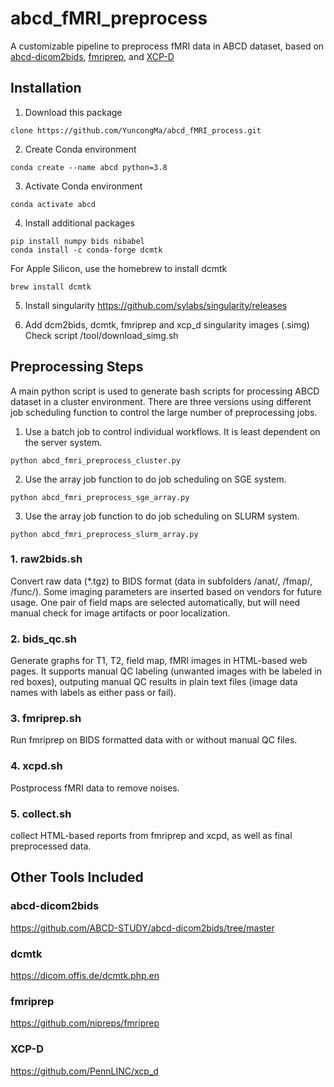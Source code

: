 # abcd_fMRI_preprocess
A customizable pipeline to preprocess fMRI data in ABCD dataset, based on [abcd-dicom2bids](https://github.com/ABCD-STUDY/abcd-dicom2bids/tree/master), [fmriprep](https://github.com/nipreps/fmriprep), and [XCP-D](https://github.com/PennLINC/xcp_d)

## Installation
1. Download this package
```
clone https://github.com/YuncongMa/abcd_fMRI_process.git
```

2. Create Conda environment
```
conda create --name abcd python=3.8
```

3. Activate Conda environment
```
conda activate abcd
```

4. Install additional packages
```
pip install numpy bids nibabel
conda install -c conda-forge dcmtk
```
For Apple Silicon, use the homebrew to install dcmtk
```
brew install dcmtk
```
5. Install singularity
https://github.com/sylabs/singularity/releases

6. Add dcm2bids, dcmtk, fmriprep and xcp_d singularity images (.simg)
Check script /tool/download_simg.sh

## Preprocessing Steps
A main python script is used to generate bash scripts for processing ABCD dataset in a cluster environment.
There are three versions using different job scheduling function to control the large number of preprocessing jobs.
1. Use a batch job to control individual workflows. It is least dependent on the server system.
```
python abcd_fmri_preprocess_cluster.py
```
2. Use the array job function to do job scheduling on SGE system.
```
python abcd_fmri_preprocess_sge_array.py
```
3. Use the array job function to do job scheduling on SLURM system.
```
python abcd_fmri_preprocess_slurm_array.py
```

### 1. raw2bids.sh 
Convert raw data (*.tgz) to BIDS format (data in subfolders /anat/, /fmap/, /func/). Some imaging parameters are inserted based on vendors for future usage. One pair of field maps are selected automatically, but will need manual check for image artifacts or poor localization.
### 2. bids_qc.sh 
Generate graphs for T1, T2, field map, fMRI images in HTML-based web pages. It supports manual QC labeling (unwanted images with be labeled in red boxes), outputing manual QC results in plain text files (image data names with labels as either pass or fail).
### 3. fmriprep.sh 
Run fmriprep on BIDS formatted data with or without manual QC files. 
### 4. xcpd.sh 
Postprocess fMRI data to remove noises.
### 5. collect.sh 
collect HTML-based reports from fmriprep and xcpd, as well as final preprocessed data.

## Other Tools Included
### abcd-dicom2bids 
https://github.com/ABCD-STUDY/abcd-dicom2bids/tree/master
### dcmtk
https://dicom.offis.de/dcmtk.php.en
### fmriprep 
https://github.com/nipreps/fmriprep
### XCP-D 
https://github.com/PennLINC/xcp_d
